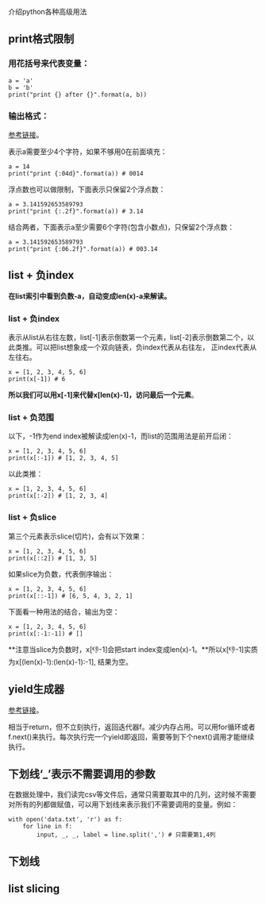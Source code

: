 介绍python各种高级用法

## print格式限制

### 用花括号来代表变量：

```
a = 'a'
b = 'b'
print("print {} after {}".format(a, b))
```

### 输出格式：

[参考链接](https://pyformat.info)。

表示a需要至少4个字符，如果不够用0在前面填充：

```
a = 14
print("print {:04d}".format(a)) # 0014
```

浮点数也可以做限制，下面表示只保留2个浮点数：

```
a = 3.141592653589793
print("print {:.2f}".format(a)) # 3.14
```

结合两者，下面表示a至少需要6个字符(包含小数点)，只保留2个浮点数：

```
a = 3.141592653589793
print("print {:06.2f}".format(a)) # 003.14
```


## list + 负index

**在list索引中看到负数-a，自动变成len(x)-a来解读。**

### list + 负index

表示从list从右往左数，list[-1]表示倒数第一个元素，list[-2]表示倒数第二个，以此类推。可以把list想象成一个双向链表，负index代表从右往左， 正index代表从左往右。


```
x = [1, 2, 3, 4, 5, 6]
print(x[-1]) # 6
```

**所以我们可以用x[-1]来代替x[len(x)-1]，访问最后一个元素**。


### list + 负范围

以下，-1作为end index被解读成len(x)-1，而list的范围用法是前开后闭：

```
x = [1, 2, 3, 4, 5, 6]
print(x[:-1]) # [1, 2, 3, 4, 5]
```
以此类推：

```
x = [1, 2, 3, 4, 5, 6]
print(x[:-2]) # [1, 2, 3, 4]
```


### list + 负slice
第三个元素表示slice(切片)，会有以下效果：

```
x = [1, 2, 3, 4, 5, 6]
print(x[::2]) # [1, 3, 5]
```

如果slice为负数，代表倒序输出：

```
x = [1, 2, 3, 4, 5, 6]
print(x[::-1]) # [6, 5, 4, 3, 2, 1]
```

下面看一种用法的结合，输出为空：

```
x = [1, 2, 3, 4, 5, 6]
print(x[:-1:-1]) # []
```

**注意当slice为负数时，x[:-1:-1]会把start index变成len(x)-1。**所以x[:-1:-1]实质为x[(len(x)-1):(len(x)-1):-1], 结果为空。

## yield生成器

[参考链接](https://www.ibm.com/developerworks/cn/opensource/os-cn-python-yield/index.html)。

相当于return，但不立刻执行，返回迭代器f。减少内存占用。可以用for循环或者f.next()来执行。每次执行完一个yield即返回，需要等到下个next()调用才能继续执行。


## 下划线‘_’表示不需要调用的参数

在数据处理中，我们读完csv等文件后，通常只需要取其中的几列，这时候不需要对所有的列都做赋值，可以用下划线来表示我们不需要调用的变量。例如：

```
with open('data.txt', 'r') as f:
	for line in f: 
		input, _, _, label = line.split(',') # 只需要第1,4列
```


## 下划线


## list slicing







